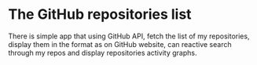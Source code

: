 # The GitHub repositories list
There is simple app that using GitHub API, fetch the list of my repositories, display them in the format as on GitHub website, can reactive search through my repos and display repositories activity graphs.
